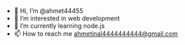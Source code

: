 - 👋 Hi, I’m @ahmet44455
- 👀 I’m interested in web development
- 🌱 I’m currently learning node.js
- 📫 How to reach me ahmetinal4444444444@gmail.com

<!---
ahmet44455/ahmet44455 is a ✨ special ✨ repository because its `README.md` (this file) appears on your GitHub profile.
You can click the Preview link to take a look at your changes.
--->
